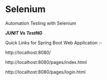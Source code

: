 # Selenium
Automation Testing with Selenium

***JUNIT Vs TestNG***

Quick Links for Spring Boot Web Application :-

http://localhost:8080/

http://localhost:8080/pages/index.html

http://localhost:8080/pages/login.html
